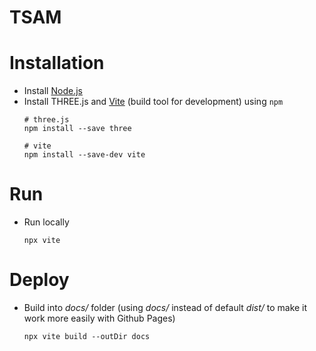 # TSAM

# Installation

- Install [Node.js](https://nodejs.org/)
- Install THREE.js and [Vite](https://vitejs.dev/) (build tool for development) using `npm`
  ```
  # three.js
  npm install --save three

  # vite
  npm install --save-dev vite
  ```

# Run

- Run locally
  ```
  npx vite
  ```

# Deploy

- Build into _docs/_ folder (using _docs/_ instead of default _dist/_ to make it work more easily with Github Pages)
  ```
  npx vite build --outDir docs
  ```